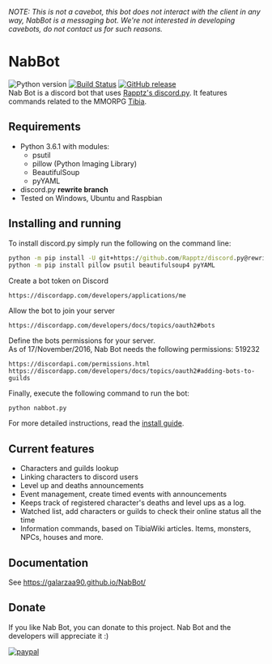 
*NOTE: This is not a cavebot, this bot does not interact with the client in any way, NabBot is a messaging bot. We're not interested in developing cavebots, do not contact us for such reasons.*  
# NabBot
![Python version](https://img.shields.io/badge/python-3.6-yellow.svg) [![Build Status](https://travis-ci.org/Galarzaa90/NabBot.svg)](https://travis-ci.org/Galarzaa90/NabBot) [![GitHub release](https://img.shields.io/github/release/Galarzaa90/NabBot.svg)](https://github.com/Galarzaa90/NabBot/releases)   
Nab Bot is a discord bot that uses [Rapptz's discord.py](https://github.com/Rapptz/discord.py). It features commands related to the MMORPG [Tibia](http://www.tibia.com/news/?subtopic=latestnews).

## Requirements
* Python 3.6.1 with modules:
    * psutil
    * pillow (Python Imaging Library)
    * BeautifulSoup
    * pyYAML
* discord.py **rewrite branch**
* Tested on Windows, Ubuntu and Raspbian

## Installing and running
To install discord.py simply run the following on the command line:

```bat
python -m pip install -U git+https://github.com/Rapptz/discord.py@rewrite
python -m pip install pillow psutil beautifulsoup4 pyYAML
```

Create a bot token on Discord

```
https://discordapp.com/developers/applications/me
```

Allow the bot to join your server

```
https://discordapp.com/developers/docs/topics/oauth2#bots
```

Define the bots permissions for your server.  
As of 17/November/2016, Nab Bot needs the following permissions: 519232

```
https://discordapi.com/permissions.html
https://discordapp.com/developers/docs/topics/oauth2#adding-bots-to-guilds
```

Finally, execute the following command to run the bot:

```
python nabbot.py
```

For more detailed instructions, read the [install guide](https://galarzaa90.github.io/NabBot/install/).

## Current features
* Characters and guilds lookup
* Linking characters to discord users
* Level up and deaths announcements
* Event management, create timed events with announcements
* Keeps track of registered character's deaths and level ups as a log.
* Watched list, add characters or guilds to check their online status all the time
* Information commands, based on TibiaWiki articles. Items, monsters, NPCs, houses and more.

## Documentation
See https://galarzaa90.github.io/NabBot/

## Donate
If you like Nab Bot, you can donate to this project. Nab Bot and the developers will appreciate it :)


[![paypal](https://www.paypalobjects.com/en_US/i/btn/btn_donate_LG.gif)](https://www.paypal.com/cgi-bin/webscr?cmd=_s-xclick&hosted_button_id=B33DCPZ9D3GMJ)
